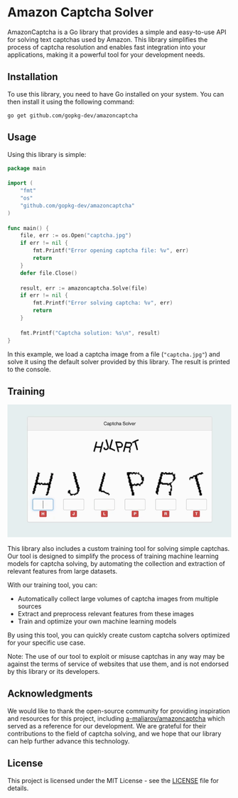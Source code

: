 # Amazon Captcha Solver

AmazonCaptcha is a Go library that provides a simple and easy-to-use API for solving text captchas used by Amazon. 
This library simplifies the process of captcha resolution and enables fast integration into your applications, making it a powerful tool for your development needs.

## Installation

To use this library, you need to have Go installed on your system. You can then install it using the following command:

```
go get github.com/gopkg-dev/amazoncaptcha
```

## Usage

Using this library is simple:

```go
package main

import (
	"fmt"
	"os"
	"github.com/gopkg-dev/amazoncaptcha"
)

func main() {
	file, err := os.Open("captcha.jpg")
	if err != nil {
		fmt.Printf("Error opening captcha file: %v", err)
		return
	}
	defer file.Close()

	result, err := amazoncaptcha.Solve(file)
	if err != nil {
		fmt.Printf("Error solving captcha: %v", err)
		return
	}

	fmt.Printf("Captcha solution: %s\n", result)
}

```

In this example, we load a captcha image from a file (`"captcha.jpg"`) and solve it using the default solver provided by this library. The result is printed to the console.

## Training

![Training](/doc/training.gif)

This library also includes a custom training tool for solving simple captchas. Our tool is designed to simplify the process of training machine learning models for captcha solving, by automating the collection and extraction of relevant features from large datasets.

With our training tool, you can:

- Automatically collect large volumes of captcha images from multiple sources
- Extract and preprocess relevant features from these images
- Train and optimize your own machine learning models

By using this tool, you can quickly create custom captcha solvers optimized for your specific use case.

Note: The use of our tool to exploit or misuse captchas in any way may be against the terms of service of websites that use them, and is not endorsed by this library or its developers.

## Acknowledgments

We would like to thank the open-source community for providing inspiration and resources for this project, including [a-maliarov/amazoncaptcha](https://github.com/a-maliarov/amazoncaptcha) which served as a reference for our development. We are grateful for their contributions to the field of captcha solving, and we hope that our library can help further advance this technology.
## License

This project is licensed under the MIT License - see the [LICENSE](LICENSE) file for details.
